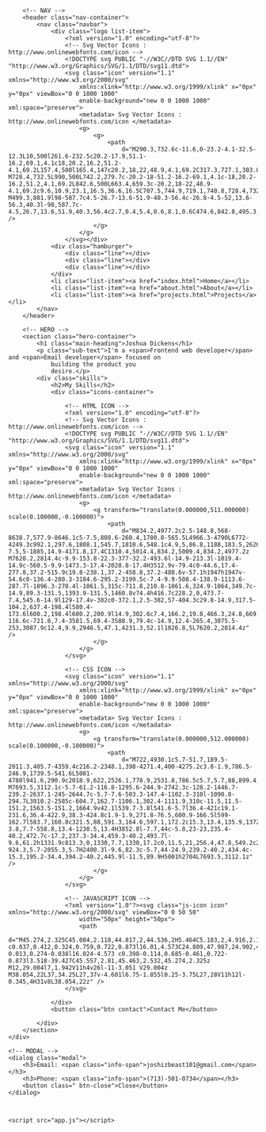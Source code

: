 <!DOCTYPE html>
<html lang="en">

<head>
    <meta charset="UTF-8">
    <meta http-equiv="X-UA-Compatible" content="IE=edge">
    <meta name="viewport" content="width=device-width, initial-scale=1.0">
    <link rel="stylesheet" href="style.css">
    <!-- FONTS -->
    <link rel="preconnect" href="https://fonts.googleapis.com">
    <link rel="preconnect" href="https://fonts.gstatic.com" crossorigin>
    <link href="https://fonts.googleapis.com/css2?family=Open+Sans:wght@300;400;500;700&display=swap" rel="stylesheet">
    <title>My Portfolio</title>
</head>

<body>
    <div class="grid-container">

        <!-- NAV -->
        <header class="nav-container">
            <nav class="navbar">
                <div class="logo list-item">
                    <?xml version="1.0" encoding="utf-8"?>
                    <!-- Svg Vector Icons : http://www.onlinewebfonts.com/icon -->
                    <!DOCTYPE svg PUBLIC "-//W3C//DTD SVG 1.1//EN" "http://www.w3.org/Graphics/SVG/1.1/DTD/svg11.dtd">
                    <svg class="icon" version="1.1" xmlns="http://www.w3.org/2000/svg"
                        xmlns:xlink="http://www.w3.org/1999/xlink" x="0px" y="0px" viewBox="0 0 1000 1000"
                        enable-background="new 0 0 1000 1000" xml:space="preserve">
                        <metadata> Svg Vector Icons : http://www.onlinewebfonts.com/icon </metadata>
                        <g>
                            <g>
                                <path
                                    d="M290.3,732.6c-11.6,0-23.2-4.1-32.5-12.3L10,500l261.6-232.5c20.2-17.9,51.1-16.2,69.1,4.1c18,20.2,16.2,51.2-4.1,69.2L157.4,500l165.4,147c20.2,18,22,48.9,4.1,69.2C317.3,727.1,303.8,732.6,290.3,732.6L290.3,732.6z M728.4,732.5L990,500L742.2,279.7c-20.2-18-51.2-16.2-69.1,4.1c-18,20.2-16.2,51.2,4.1,69.2L842.6,500L663.4,659.3c-20.2,18-22,48.9-4.1,69.2c9.6,10.9,23.1,16.5,36.6,16.5C707.5,744.9,719.1,740.8,728.4,732.5L728.4,732.5z M499.3,801.9l98-587.7c4.5-26.7-13.6-51.9-40.3-56.4c-26.8-4.5-52,13.6-56.3,40.3l-98,587.7c-4.5,26.7,13.6,51.9,40.3,56.4c2.7,0.4,5.4,0.6,8.1,0.6C474.6,842.8,495.3,825.8,499.3,801.9z" />
                            </g>
                        </g>
                    </svg></div>
                <div class="hamburger">
                    <div class="line"></div>
                    <div class="line"></div>
                    <div class="line"></div>
                </div>
                <li class="list-item"><a href="index.html">Home</a></li>
                <li class="list-item"><a href="about.html">About</a></li>
                <li class="list-item"><a href="projects.html">Projects</a></li>
            </nav>
        </header>

        <!-- HERO -->
        <section class="hero-container">
            <h1 class="main-heading">Joshua Dickens</h1>
            <p class="sub-text">I'm a <span>Frontend web developer</span> and <span>Email developer</span> focused on
                building the product you
                desire.</p>
            <div class="skills">
                <h2>My Skills</h2>
                <div class="icons-container">

                    <!-- HTML ICON -->
                    <?xml version="1.0" encoding="utf-8"?>
                    <!-- Svg Vector Icons : http://www.onlinewebfonts.com/icon -->
                    <!DOCTYPE svg PUBLIC "-//W3C//DTD SVG 1.1//EN" "http://www.w3.org/Graphics/SVG/1.1/DTD/svg11.dtd">
                    <svg class="icon" version="1.1" xmlns="http://www.w3.org/2000/svg"
                        xmlns:xlink="http://www.w3.org/1999/xlink" x="0px" y="0px" viewBox="0 0 1000 1000"
                        enable-background="new 0 0 1000 1000" xml:space="preserve">
                        <metadata> Svg Vector Icons : http://www.onlinewebfonts.com/icon </metadata>
                        <g>
                            <g transform="translate(0.000000,511.000000) scale(0.100000,-0.100000)">
                                <path
                                    d="M834.2,4977.2c2.5-148.8,568-8638.7,577.9-8646.1c5-7.5,808.6-260.4,1780.8-565.5L4966.3-4790L6772-4249.3c992.1,297.6,1808.1,545.7,1810.6,548.1c4.9,5,86.8,1188,183.5,2626.6c99.2,1438.5,230.6,3390.5,292.7,4335.5c64.5,942.5,111.6,1721.3,106.7,1728.7c-7.5,5-1885,14.9-4171.8,17.4C1310.4,5014.4,834.2,5009.4,834.2,4977.2z M7620.2,2814.4c-9.9-153.8-22.3-377-32.2-493.6l-14.9-213.3l-1019.4-14.9c-560.5-9.9-1473.3-17.4-2028.8-17.4H3512.9v-79.4c0-44.6,17.4-277.8,37.2-515.9c19.8-238.1,37.2-458.8,37.2-488.6v-57.1h1947h1947v-54.6c0-136.4-280.3-3184.6-295.2-3199.5c-7.4-9.9-508.4-138.9-1113.6-287.7l-1096.3-270.4l-1061.5,315c-711.8,210.8-1061.6,324.9-1064,349.7c-14.9,89.3-131.5,1393.9-131.5,1460.8v74.4h416.7c228.2,0,473.7-7.4,545.6-14.9l129-17.4v-382c0-372.1,2.5-382,57-404.3c29.8-14.9,317.5-104.2,637.4-198.4l580.4-173.6l600.2,198.4l600.2,200.9l14.9,302.6c7.4,166.2,19.8,466.3,24.8,669.7l12.4,364.6h-116.6c-721.8,7.4-3581.5,69.4-3588.9,79.4c-14.9,12.4-265.4,3075.5-253,3087.9c12.4,9.9,2946.5,47.1,4231.3,52.1l1026.8,5L7620.2,2814.4z" />
                            </g>
                        </g>
                    </svg>

                    <!-- CSS ICON -->
                    <svg class="icon" version="1.1" xmlns="http://www.w3.org/2000/svg"
                        xmlns:xlink="http://www.w3.org/1999/xlink" x="0px" y="0px" viewBox="0 0 1000 1000"
                        enable-background="new 0 0 1000 1000" xml:space="preserve">
                        <metadata> Svg Vector Icons : http://www.onlinewebfonts.com/icon </metadata>
                        <g>
                            <g transform="translate(0.000000,512.000000) scale(0.100000,-0.100000)">
                                <path
                                    d="M722,4930.1c5.7-51.7,189.5-2011.3,405.7-4359.4c216.2-2348.1,398-4271.4,400-4275.2c3.8-1.9,786.5-246.9,1739.5-541.6L5001-4780l941.6,290.9c2018.9,622,2526.1,778.9,2531.8,786.5c5.7,5.7,88,899.4,555,5938.2c130.1,1421.9,243,2629.4,248.8,2684.9l11.5,99.5H5001H710.5L722,4930.1z M7693.5,3112.1c-5.7-61.2-116.8-1295.6-244.9-2742.3c-128.2-1446.7-239.2-2637.1-245-2644.7c-5.7-7.6-503.3-147.4-1102.3-310l-1090.8-294.7L3910.2-2585c-604.7,162.7-1106.1,302.4-1111.9,310c-11.5,11.5-151.2,1563.5-151.2,1664.9v42.1l539.7-3.8l541.6-5.7l36.4-421c19.1-231.6,36.4-422.9,38.3-424.8c1.9-1.9,271.8-76.5,600.9-166.5l599-162.7l583.7,160.8c321.5,88,591.3,164.6,597.1,172.2c15.3,13.4,135.9,1372.1,124.4,1393.2c-3.8,7.7-558.8,13.4-1230.5,13.4H3852.8l-7.7,44c-5.8,23-23,235.4-40.2,472.7c-17.2,237.3-34.4,459.3-40.2,493.7l-9.6,61.2h1331.9c813.3,0,1330,7.7,1330,17.2c0,11.5,21,256.4,47.8,549.2c26.8,290.9,47.8,533.9,47.8,537.7c0,1.9-924.3,5.7-2055.3,5.7H2400.3l-9.6,82.3c-5.7,44-24.9,239.2-40.2,434.4c-15.3,195.2-34.4,394.2-40.2,445.9l-11.5,89.9H5001h2704L7693.5,3112.1z" />
                            </g>
                        </g>
                    </svg>

                    <!-- JAVASCRIPT ICON -->
                    <?xml version="1.0"?><svg class="js-icon icon" xmlns="http://www.w3.org/2000/svg" viewBox="0 0 50 50"
                        width="50px" height="50px">
                        <path
                            d="M45.274,2.325C45.084,2.118,44.817,2,44.536,2H5.464C5.183,2,4.916,2.118,4.726,2.325S4.443,2.81,4.468,3.089l3.52,39.427 c0.037,0.412,0.324,0.759,0.722,0.873l16.01,4.573C24.809,47.987,24.902,48,24.994,48s0.185-0.013,0.274-0.038l16.024-4.573 c0.398-0.114,0.685-0.461,0.722-0.873l3.518-39.427C45.557,2.81,45.463,2.532,45.274,2.325z M12,29.004l7,1.942V11h4v26l-11-3.051 V29.004z M38.054,22L37,34.25L27,37v-4.601l6.75-1.855l0.25-3.75L27,28V11h12l-0.345,4H31v8L38.054,22z" />
                    </svg>

                </div>
                <button class="btn contact">Contact Me</button>

            </div>
        </section>
    </div>

    <!-- MODAL -->
    <dialog class="modal">
        <h3>Email: <span class="info-span">joshizbeast101@gmail.com</span></h3>
        <h3>Phone: <span class="info-span">(713)-501-0734</span></h3>
        <button class=" btn-close">Close</button>
    </dialog>



    <script src="app.js"></script>
</body>

</html>
